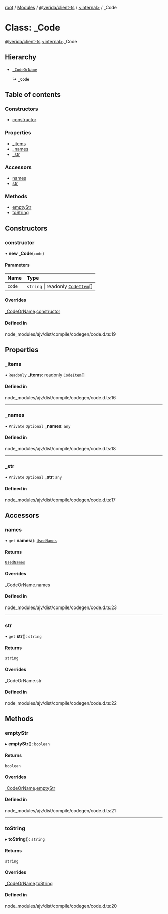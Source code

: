 [root](../README.md) / [Modules](../modules.md) / [@verida/client-ts](../modules/verida_client_ts.md) / [<internal\>](../modules/verida_client_ts._internal_.md) / \_Code

# Class: \_Code

[@verida/client-ts](../modules/verida_client_ts.md).[<internal\>](../modules/verida_client_ts._internal_.md)._Code

## Hierarchy

- [`_CodeOrName`](verida_client_ts._internal_._CodeOrName.md)

  ↳ **`_Code`**

## Table of contents

### Constructors

- [constructor](verida_client_ts._internal_._Code.md#constructor)

### Properties

- [\_items](verida_client_ts._internal_._Code.md#_items)
- [\_names](verida_client_ts._internal_._Code.md#_names)
- [\_str](verida_client_ts._internal_._Code.md#_str)

### Accessors

- [names](verida_client_ts._internal_._Code.md#names)
- [str](verida_client_ts._internal_._Code.md#str)

### Methods

- [emptyStr](verida_client_ts._internal_._Code.md#emptystr)
- [toString](verida_client_ts._internal_._Code.md#tostring)

## Constructors

### constructor

• **new _Code**(`code`)

#### Parameters

| Name | Type |
| :------ | :------ |
| `code` | `string` \| readonly [`CodeItem`](../modules/verida_client_ts._internal_.md#codeitem)[] |

#### Overrides

[_CodeOrName](verida_client_ts._internal_._CodeOrName.md).[constructor](verida_client_ts._internal_._CodeOrName.md#constructor)

#### Defined in

node_modules/ajv/dist/compile/codegen/code.d.ts:19

## Properties

### \_items

• `Readonly` **\_items**: readonly [`CodeItem`](../modules/verida_client_ts._internal_.md#codeitem)[]

#### Defined in

node_modules/ajv/dist/compile/codegen/code.d.ts:16

___

### \_names

• `Private` `Optional` **\_names**: `any`

#### Defined in

node_modules/ajv/dist/compile/codegen/code.d.ts:18

___

### \_str

• `Private` `Optional` **\_str**: `any`

#### Defined in

node_modules/ajv/dist/compile/codegen/code.d.ts:17

## Accessors

### names

• `get` **names**(): [`UsedNames`](../modules/verida_client_ts._internal_.md#usednames)

#### Returns

[`UsedNames`](../modules/verida_client_ts._internal_.md#usednames)

#### Overrides

\_CodeOrName.names

#### Defined in

node_modules/ajv/dist/compile/codegen/code.d.ts:23

___

### str

• `get` **str**(): `string`

#### Returns

`string`

#### Overrides

\_CodeOrName.str

#### Defined in

node_modules/ajv/dist/compile/codegen/code.d.ts:22

## Methods

### emptyStr

▸ **emptyStr**(): `boolean`

#### Returns

`boolean`

#### Overrides

[_CodeOrName](verida_client_ts._internal_._CodeOrName.md).[emptyStr](verida_client_ts._internal_._CodeOrName.md#emptystr)

#### Defined in

node_modules/ajv/dist/compile/codegen/code.d.ts:21

___

### toString

▸ **toString**(): `string`

#### Returns

`string`

#### Overrides

[_CodeOrName](verida_client_ts._internal_._CodeOrName.md).[toString](verida_client_ts._internal_._CodeOrName.md#tostring)

#### Defined in

node_modules/ajv/dist/compile/codegen/code.d.ts:20
